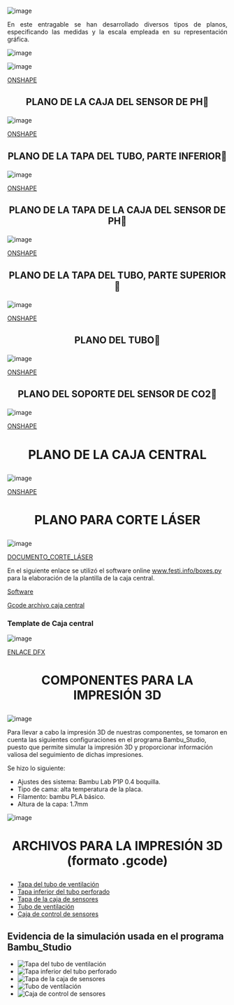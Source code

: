 ![image](https://github.com/Fx2048/Team_4_FdD/assets/131219987/475503de-ad4d-46b4-bdf4-565ac637bf09)



<p align="justify">
  En este entragable se han desarrollado diversos tipos de planos, especificando las medidas y la escala empleada en su 
  representación gráfica.
 </p>

![image](https://github.com/Fx2048/Team_4_FdD/assets/131219987/c3e0de8c-2f34-44b0-9756-d03157b4fa84)


![image](https://github.com/Fx2048/Team_4_FdD/blob/main/Im%C3%A1genes/planos/plano%20general.png)

[ONSHAPE](https://cad.onshape.com/documents/abdf9a93153ae0cff690ce01/w/0f25dce1825e5c7b0e513c2e/e/e05ece0ddaee348aff5f31f4)

## <p align = "center">PLANO DE LA CAJA DEL SENSOR DE PH📏</p>

![image](https://github.com/Fx2048/Team_4_FdD/blob/main/Im%C3%A1genes/planos/Caja%20del%20sensor%20tubo%20Drawing%201.png)

[ONSHAPE](https://cad.onshape.com/documents/abdf9a93153ae0cff690ce01/w/0f25dce1825e5c7b0e513c2e/e/41b6131b445da347f293c4ef)

## <p align = "center"> PLANO DE LA TAPA DEL TUBO, PARTE INFERIOR📏</p>

![image](https://github.com/Fx2048/Team_4_FdD/blob/main/Im%C3%A1genes/planos/Tapa%20base%20Drawing%201%20(1).png)

[ONSHAPE](https://cad.onshape.com/documents/abdf9a93153ae0cff690ce01/w/0f25dce1825e5c7b0e513c2e/e/bebfb8ad76fc56d8f09fcbac)

## <p align = "center">PLANO DE LA TAPA DE LA CAJA DEL SENSOR DE PH📏</p>

![image](https://github.com/Fx2048/Team_4_FdD/blob/main/Im%C3%A1genes/planos/Tapa%20de%20la%20caja%20Drawing%201%20(1).png)

[ONSHAPE](https://cad.onshape.com/documents/abdf9a93153ae0cff690ce01/w/0f25dce1825e5c7b0e513c2e/e/7b0b3b625309eafb34d392a6)


## <p align = "center">PLANO DE LA TAPA DEL TUBO, PARTE SUPERIOR📏</p>

![image](https://github.com/Fx2048/Team_4_FdD/blob/main/Im%C3%A1genes/planos/ensamblaje%20de%20las%20tapas.png)

[ONSHAPE](https://cad.onshape.com/documents/abdf9a93153ae0cff690ce01/w/0f25dce1825e5c7b0e513c2e/e/75290495f1c6b86d3eabc5a4)

## <p align = "center">PLANO DEL TUBO📏</p>

![image](https://github.com/Fx2048/Team_4_FdD/blob/main/Im%C3%A1genes/planos/ensamblaje%20del%20tubo%20Drawing%201.png)

[ONSHAPE](https://cad.onshape.com/documents/abdf9a93153ae0cff690ce01/w/0f25dce1825e5c7b0e513c2e/e/806d9a40f8296d692cbd69cf)

## <p align = "center">PLANO DEL SOPORTE DEL SENSOR DE CO2📏</p>

![image](https://github.com/Fx2048/Team_4_FdD/blob/main/Im%C3%A1genes/planos/Ensamblaje%20CO2%20Drawing%201.png)

[ONSHAPE](https://cad.onshape.com/documents/abdf9a93153ae0cff690ce01/w/0f25dce1825e5c7b0e513c2e/e/a92f1a1f2a5849794e21781a)

# <p align = "center">PLANO DE LA CAJA CENTRAL</p>

![image](https://github.com/Fx2048/Team_4_FdD/blob/main/Im%C3%A1genes/planos/Plano%20caja.png)

[ONSHAPE](https://cad.onshape.com/documents/7a7f94140b8d86c7ea033ef1/w/e999b315eef8267ad934f188/e/3a5b9aa109ccecf3491c6d49)


# <p align = "center">PLANO PARA CORTE LÁSER</p>

![image](https://github.com/Fx2048/Team_4_FdD/blob/b131a712a3a234da5fbe5e0f3250793a9a74a77f/Im%C3%A1genes/Plano_para_corte_laser_caja.png)

[DOCUMENTO_CORTE_LÁSER](https://github.com/Fx2048/Team_4_FdD/blob/main/Hadware/Prototipado/BOXCENTRAL.pdf)

En el siguiente enlace se utilizó el software online www.festi.info/boxes.py para la elaboración de la plantilla de la caja central.

[Software](https://www.festi.info/boxes.py/IntegratedHingeBox?FingerJoint_angle=90.0&FingerJoint_style=rectangular&FingerJoint_surroundingspaces=2.0&FingerJoint_bottom_lip=0.0&FingerJoint_edge_width=1.0&FingerJoint_extra_length=0.0&FingerJoint_finger=2.0&FingerJoint_play=0.0&FingerJoint_space=2.0&FingerJoint_width=1.0&ChestHinge_finger_joints_on_box=0&ChestHinge_finger_joints_on_lid=0&ChestHinge_hinge_strength=1.0&ChestHinge_pin_height=2.0&ChestHinge_play=0.1&x=170.0&y=170.0&h=60.0&outside=0&outside=1&lidheight=20.0&thickness=3.0&format=svg&tabs=0.0&qr_code=0&debug=0&labels=0&labels=1&reference=100&inner_corners=loop&burn=0.1&language=None&render=1)

[Gcode archivo caja central](https://github.com/Fx2048/Team_4_FdD/blob/main/Software/GCODE_ARCHIVOCENTRALBOX.gcode)

### Template de Caja central

![image](https://github.com/Fx2048/Team_4_FdD/assets/131219987/0878047a-63ef-46a1-8563-d901c61942f8)


[ENLACE DFX ](https://github.com/Fx2048/Team_4_FdD/blob/main/Software/box.dxf)

# <p align = "center">COMPONENTES PARA LA IMPRESIÓN 3D</p>
![image](../../Imágenes/Modelado_3D/Comp_impres.png)

Para llevar a cabo la impresión 3D de nuestras componentes, se tomaron en cuenta las siguientes configuraciones en el programa Bambu_Studio, puesto que permite simular la impresión 3D y proporcionar información valiosa del seguimiento de dichas impresiones.

Se hizo lo siguiente:

+ Ajustes des sistema: Bambu Lab P1P 0.4 boquilla. 
+ Tipo de cama: alta temperatura de la placa.
+ Filamento: bambu PLA básico.
+ Altura de la capa: 1.7mm

![image](../../Imágenes/Modelado_3D/caracte.png)

# <p align = "center">ARCHIVOS PARA LA IMPRESIÓN 3D (formato .gcode)</p>


+ [Tapa del tubo de ventilación](../../Hadware/Modelo_3D/Tapa_tubo_ventilacion_PLA_1h23m.gcode) 
+ [Tapa inferior del tubo perforado](../../Hadware/Modelo_3D/Tapa_inferior_tubo_PLA_37m19s.gcode) 
+ [Tapa de la caja de sensores](../../Hadware/Modelo_3D/Tapa_caja_sensores_PLA_1h3m.gcode) 
+ [Tubo de ventilación](../../Hadware/Modelo_3D/Parte_tubo_ventilacion_PLA_5h41m.gcode) 
+ [Caja de control de sensores](../../Hadware/Modelo_3D/Caja_control_sensores_PLA_4h11m.gcode) 


## Evidencia de la simulación usada en el programa Bambu_Studio 

+ ![Tapa del tubo de ventilación](../../Imágenes/Modelado_3D/Ev1.png) 
+ ![Tapa inferior del tubo perforado](../../Imágenes/Modelado_3D/Ev2.png) 
+ ![Tapa de la caja de sensores](../../Imágenes/Modelado_3D/Ev3.png) 
+ ![Tubo de ventilación](../../Imágenes/Modelado_3D/Ev4.png) 
+ ![Caja de control de sensores](../../Imágenes/Modelado_3D/Ev5.png) 
